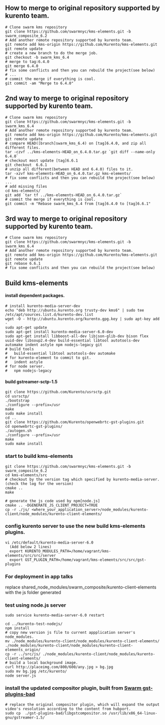 How to merge to original repository supported by kurento team.
-------
```
# Clone swarm kms repository
git clone https://github.com/swarmnyc/kms-elements.git -b swarm_composite_6.2
# Add another remote repository supported by kurento team.
git remote add kms-origin https://github.com/Kurento/kms-elements.git
git remote update
# create a new branch to do the merge job.
git checkout -b swarm_kms_6.4
# merge to tag:6.4.0
git merge 6.4.0
# fix some conflicts and then you can rebuild the project(see below)
# ...
# commit the merge if everything is cool.
git commit -am "Merge to 6.4.0"
```

2nd way to merge to original repository supported by kurento team.
-------
```
# Clone swarm kms repository
git clone https://github.com/swarmnyc/kms-elements.git -b swarm_kms_6.4
# Add another remote repository supported by kurento team.
git remote add kms-origin https://github.com/Kurento/kms-elements.git
git remote update
# compare HEAD([branch]swarm_kms_6.4) on [tag]6.4.0, and zip all different files.
tar -czvf ../kms-elements-HEAD_on_6.4.0.tar.gz `git diff --name-only 6.4.0`
# checkout most update [tag]6.6.1
git checkout  6.6.1
# unzip all different(between HEAD and 6.4.0) files to it.
tar -xzvf kms-elements-HEAD_on_6.4.0.tar.gz kms-elements/
# fix some conflicts and then you can rebuild the project(see below)
...
# add missing files
cd kms-elements/
git add `tar tf ../kms-elements-HEAD_on_6.4.0.tar.gz`
# commit the merge if everything is cool.
git commit -m "Rebase swarm_kms_6.4 from [tag]6.4.0 to [tag]6.6.1"
```

3rd way to merge to original repository supported by kurento team.
-------
```
# Clone swarm kms repository
git clone https://github.com/swarmnyc/kms-elements.git -b swarm_kms_6.4
# Add another remote repository supported by kurento team.
git remote add kms-origin https://github.com/Kurento/kms-elements.git
git remote update
git rebase 6.6.1
# fix some conflicts and then you can rebuild the project(see below)

```

Build kms-elements
-------
#### install dependent packages.
```
# install kurento-media-server-dev
echo "deb http://ubuntu.kurento.org trusty-dev kms6" | sudo tee /etc/apt/sources.list.d/kurento-dev.list
wget -O - http://ubuntu.kurento.org/kurento.gpg.key | sudo apt-key add -
sudo apt-get update
sudo apt-get install kurento-media-server-6.0-dev
sudo apt-get install libboost-all-dev libjson-glib-dev bison flex uuid-dev libsoup2.4-dev build-essential libtool autotools-dev  automake indent astyle npm nodejs-legacy git
# build tools
#   build-essential libtool autotools-dev automake
# for kurento-element to commit to git.
#   indent astyle
# for node server.
#   npm nodejs-legacy
```

#### build gstreamer-sctp-1.5
```
git clone https://github.com/Kurento/usrsctp.git
cd usrsctp/
./bootstrap
./configure --prefix=/usr
make
sudo make install
cd ..
git clone https://github.com/Kurento/openwebrtc-gst-plugins.git
cd openwebrtc-gst-plugins/
./autogen.sh
./configure --prefix=/usr
make
sudo make install
```

### start to build kms-elements
```
git clone https://github.com/swarmnyc/kms-elements.git -b swarm_composite_6.2
cd kms-elements/src
# checkout by the version tag which specified by kurento-media-server.(check the log for the version)
cmake ..
make

# generate the js code used by npm[node.js]
cmake .. -DGENERATE_JS_CLIENT_PROJECT=TRUE
cp -r ./js/ <where_your_application_server>/node_modules/kurento-client/node_modules/kurento-client-elements/
```

### config kurento server to use the new build kms-elements plugins.
```
vi /etc/default/kurento-media-server-6.0
  (Add below 2 lines)
  export KURENTO_MODULES_PATH=/home/vagrant/kms-elements/src/src/server
  export GST_PLUGIN_PATH=/home/vagrant/kms-elements/src/src/gst-plugins
```

### For deployment in app talks
replace shared_node_modules/swarm_composite/kurento-client-elements with the js folder generated


### test using node.js server
```
sudo service kurento-media-server-6.0 restart

cd ../kurento-test-nodejs/
npm install
# copy new version js file to current appplication server's node_modules.
mv ./node_modules/kurento-client/node_modules/kurento-client-elements/ ./node_modules/kurento-client/node_modules/kurento-client-elements_origin/
cp -r ../src/js/ ./node_modules/kurento-client/node_modules/kurento-client-elements/
# build a local background image.
curl http://placeimg.com/800/600/any.jpg > bg.jpg
sudo mv bg.jpg /etc/kurento/
node server.js 
```
### install the updated compositor plugin, built from [Swarm gst-plugins-bad]
```
# replace the original compositor plugin, which will expand the output video's resolution according to the content from hubport.
sudo cp  ./gst-plugins-bad/libgstcompositor.so /usr/lib/x86_64-linux-gnu/gstreamer-1.5/
```

[Swarm gst-plugins-bad]: https://github.com/swarmnyc/gst-plugins-bad
